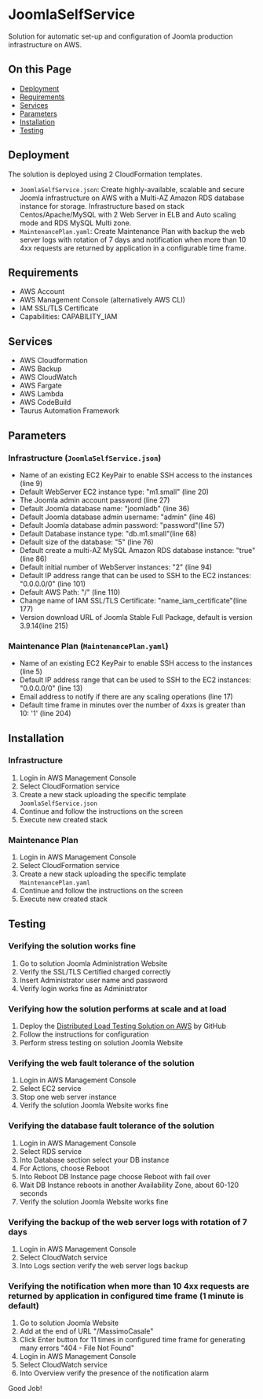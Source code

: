 # JoomlaSelfService
Solution for automatic set-up and configuration of Joomla production infrastructure on AWS.

## On this Page
- [Deployment](#deployment)
- [Requirements](#requirements)
- [Services](#services)
- [Parameters](#parameters)
- [Installation](#installation)
- [Testing](#testing)

## Deployment
The solution is deployed using 2 CloudFormation templates. 
- ```JoomlaSelfService.json```: Create highly-available, scalable and secure Joomla infrastructure on AWS with a Multi-AZ Amazon RDS database instance for storage. Infrastructure based on stack Centos/Apache/MySQL with 2 Web Server in ELB and Auto scaling mode and RDS MySQL Multi zone.
- ```MaintenancePlan.yaml```: Create Maintenance Plan with backup the web server logs with rotation of 7 days and notification when more than 10 4xx requests are returned by application in a configurable time frame.

## Requirements
- AWS Account
- AWS Management Console (alternatively AWS CLI)
- IAM SSL/TLS Certificate
- Capabilities: CAPABILITY_IAM

## Services
- AWS Cloudformation
- AWS Backup
- AWS CloudWatch
- AWS Fargate
- AWS Lambda
- AWS CodeBuild
- Taurus Automation Framework

## Parameters
### Infrastructure (```JoomlaSelfService.json```)
- Name of an existing EC2 KeyPair to enable SSH access to the instances (line 9)
- Default WebServer EC2 instance type: "m1.small" (line 20)
- The Joomla admin account password (line 27)
- Default Joomla database name: "joomladb" (line 36)
- Default Joomla database admin username: "admin" (line 46)
- Default Joomla database admin password: "password"(line 57)
- Default Database instance type: "db.m1.small"(line 68)
- Default size of the database: "5" (line 76)
- Default create a multi-AZ MySQL Amazon RDS database instance: "true" (line 86)
- Default initial number of WebServer instances: "2" (line 94)
- Default IP address range that can be used to SSH to the EC2 instances: "0.0.0.0/0" (line 101)
- Default AWS Path: "/" (line 110)
- Change name of IAM SSL/TLS Certificate: "name_iam_certificate"(line 177)
- Version download URL of Joomla Stable Full Package, default is version 3.9.14(line 215)

### Maintenance Plan (```MaintenancePlan.yaml```)
- Name of an existing EC2 KeyPair to enable SSH access to the instances (line 5)
- Default IP address range that can be used to SSH to the EC2 instances: "0.0.0.0/0" (line 13)
- Email address to notify if there are any scaling operations (line 17)
- Default time frame in minutes over the number of 4xxs is greater than 10: '1' (line 204)

## Installation
### Infrastructure
1. Login in AWS Management Console
2. Select CloudFormation service
3. Create a new stack uploading the specific template ```JoomlaSelfService.json```
4. Continue and follow the instructions on the screen
4. Execute new created stack

### Maintenance Plan
1. Login in AWS Management Console
2. Select CloudFormation service
3. Create a new stack uploading the specific template ```MaintenancePlan.yaml```
4. Continue and follow the instructions on the screen
4. Execute new created stack

## Testing
### Verifying the solution works fine
1. Go to solution Joomla Administration Website
2. Verify the SSL/TLS Certified charged correctly
3. Insert Administrator user name and password
4. Verify login works fine as Administrator

### Verifying how the solution performs at scale and at load
1. Deploy the [Distributed Load Testing Solution on AWS](https://github.com/awslabs/distributed-load-testing-on-aws/) by GitHub
2. Follow the instructions for configuration
3. Perform stress testing on solution Joomla Website

### Verifying the web fault tolerance of the solution
1. Login in AWS Management Console
2. Select EC2 service
3. Stop one web server instance
4. Verify the solution Joomla Website works fine

### Verifying the database fault tolerance of the solution
1. Login in AWS Management Console
2. Select RDS service
3. Into Database section select your DB instance
4. For Actions, choose Reboot
5. Into Reboot DB Instance page choose Reboot with fail over
6. Wait DB Instance reboots in another Availability Zone, about 60-120 seconds
4. Verify the solution Joomla Website works fine

### Verifying the backup of the web server logs with rotation of 7 days
1. Login in AWS Management Console
2. Select CloudWatch service
3. Into Logs section verify the web server logs backup

### Verifying the notification when more than 10 4xx requests are returned by application in configured time frame (1 minute is default) 
1. Go to solution Joomla Website
2. Add at the end of URL "/MassimoCasale"
3. Click Enter button for 11 times in configured time frame for generating many errors "404 - File Not Found"
4. Login in AWS Management Console
5. Select CloudWatch service
6. Into Overview verify the presence of the notification alarm

Good Job!
